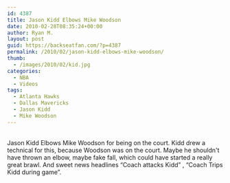 ```yaml
---
id: 4387
title: Jason Kidd Elbows Mike Woodson
date: 2010-02-28T08:35:24+00:00
author: Ryan M.
layout: post
guid: https://backseatfan.com/?p=4387
permalink: /2010/02/jason-kidd-elbows-mike-woodson/
thumb:
  - /images/2010/02/kid.jpg
categories:
  - NBA
  - Videos
tags:
  - Atlanta Hawks
  - Dallas Mavericks
  - Jason Kidd
  - Mike Woodson
---
```


<div class="entry">
  <p>
    <br /> Jason Kidd Elbows Mike Woodson for being on the court. Kidd drew a technical for this, because Woodson was on the court. Maybe he shouldn't have thrown an elbow, maybe fake fall, which could have started a really great brawl. And sweet news headlines &#8220;Coach attacks Kidd&#8221; , &#8220;Coach Trips Kidd during game&#8221;.
  </p>
</div>
